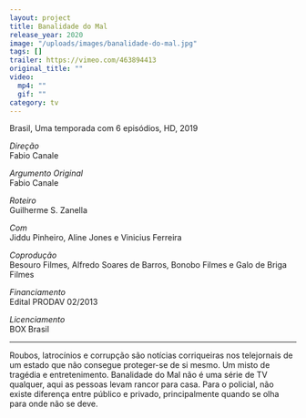 ```yaml
---
layout: project
title: Banalidade do Mal
release_year: 2020
image: "/uploads/images/banalidade-do-mal.jpg"
tags: []
trailer: https://vimeo.com/463894413
original_title: ""
video:
  mp4: ""
  gif: ""
category: tv
---
```


Brasil, Uma temporada com 6 episódios, HD, 2019

_Direção_  
Fabio Canale

_Argumento Original_  
Fabio Canale

_Roteiro_  
Guilherme S. Zanella

_Com_  
Jiddu Pinheiro, Aline Jones e Vinicius Ferreira

_Coprodução_  
Besouro Filmes, Alfredo Soares de Barros, Bonobo Filmes e Galo de Briga Filmes

_Financiamento_  
Edital PRODAV 02/2013

_Licenciamento_  
BOX Brasil

---

Roubos, latrocínios e corrupção são notícias corriqueiras nos telejornais de um estado que não consegue proteger-se de si mesmo. Um misto de tragédia e entretenimento. Banalidade do Mal não é uma série de TV qualquer, aqui as pessoas levam rancor para casa. Para o policial, não existe diferença entre público e privado, principalmente quando se olha para onde não se deve.
